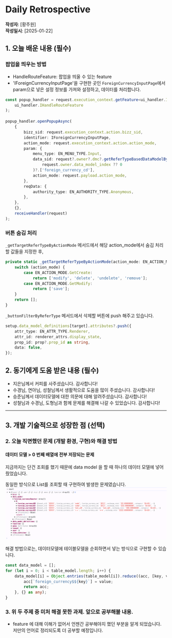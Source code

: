 # Daily Retrospective  
**작성자**: [황주원]  
**작성일시**: [2025-01-22]  

## 1. 오늘 배운 내용 (필수)  
### 팝업을 띄우는 방법
- HandleRouteFeature: 팝업을 띄울 수 있는 feature
- 'IForeignCurrencyInputPage'을 구현한 곳인 `ForeignCurrencyInputPage`에서 param으로 넣은 설정 정보를 가져와 설정하고, 데이터를 처리합니다.

```typescript
const popup_handler = request.execution_context.getFeature<ui_handler.IHandleRouteFeature>(
	ui_handler.IHandleRouteFeature
);

popup_handler.openPopupAsync(
	{
		bizz_sid: request.execution_context.action.bizz_sid,
		identifier: IForeignCurrencyInputPage,
		action_mode: request.execution_context.action.action_mode,
		param: {
			menu_type: EN_MENU_TYPE.Input,
			data_sid: request?.owner?.dmc?.getReferTypeBasedDataModelByIndex(
				request.owner.data_model_index ?? 0
			)?.['foreign_currency_cd'],
			action_mode: request.payload.action_mode,
		},
		reqData: {
			authority_type: EN_AUTHORITY_TYPE.Anonymous,
		},
	},
	{},
	receiveHandler(request)
);
```

### 버튼 숨김 처리
`_getTargetReferTypeByActionMode` 메서드에서 해당 action_mode에서 숨김 처리할 값들을 지정한 후, 
```typescript
private static _getTargetReferTypeByActionMode(action_mode: EN_ACTION_MODE): string[] {
	switch (action_mode) {
		case EN_ACTION_MODE.GetCreate:
			return ['modify', 'delete', 'undelete', 'remove'];
		case EN_ACTION_MODE.GetModify:
			return ['save'];
	}
	return [];
}
```
`_buttonFilterByReferType` 메서드에서 삭제할 버튼에 push 해주고 있습니다. 
```typescript
setup.data_model_definitions[target].attributes?.push({
	attr_type: EN_ATTR_TYPE.Renderer,
	attr_id: renderer_attrs.display_state,
	prop_id: prop?.prop_id as string,
	data: false,
});
```


## 2. 동기에게 도움 받은 내용 (필수)
- 지은님께서 커피를 사주셨습니다. 감사합니다!
- 수경님, 연아님, 성철님께서 생활적으로 도움을 많이 주셨습니다. 감사합니다!
- 승준님께서 데이터모델에 대한 의문에 대해 알려주셨습니다. 감사합니다!
- 성철님과 수경님, 도형님과 함께 문제를 해결해 나갈 수 있었습니다. 감사합니다!

---

## 3. 개발 기술적으로 성장한 점 (선택)
### 2. 오늘 직면했던 문제 (개발 환경, 구현)와 해결 방법
#### 데이터 모델 > 0 번째 배열에 전부 저장되는 문제
지금까지는 단건 조회를 했기 때문에 data model 을 할 때 하나의 데이터 모델에 넣어줬었습니다. 

동일한 방식으로 List를 조회할 때 구현하여 발생한 문제였습니다. 
![데이터모델](../ref/황주원_이미지/datamodel.png)

해결 방법으로는, 데이터모델에 테이블모델을 순회하면서 넣는 방식으로 구현할 수 있습니다.

```typescript
const data_model = [];
for (let i = 0; i < table_model.length; i++) {
	data_model[i] = Object.entries(table_model[i]).reduce((acc, [key, value]) => {
		acc[`foreign_currency$${key}`] = value;
		return acc;
	}, {} as any);
}
```

### 3. 위 두 주제 중 미처 해결 못한 과제. 앞으로 공부해볼 내용.
- feature 에 대해 이해가 없어서 언젠간 공부해야지 했던 부분을 알게 되었습니다. 저만의 언어로 정리되도록 더 공부할 예정입니다.
